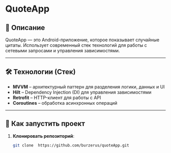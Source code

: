 # QuoteApp

## 📜 Описание
QuoteApp — это Android-приложение, которое показывает случайные цитаты. Использует современный стек технологий для работы с сетевыми запросами и управления зависимостями.

---

## 🛠 Технологии (Стек)
- **MVVM** – архитектурный паттерн для разделения логики, данных и UI  
- **Hilt** – Dependency Injection (DI) для управления зависимостями  
- **Retrofit** – HTTP-клиент для работы с API  
- **Coroutines** – обработка асинхронных операций  

---



## 🚀 Как запустить проект
1. **Клонировать репозиторий**:
   ```sh
   git clone  https://github.com/burzerus/quoteApp.git
